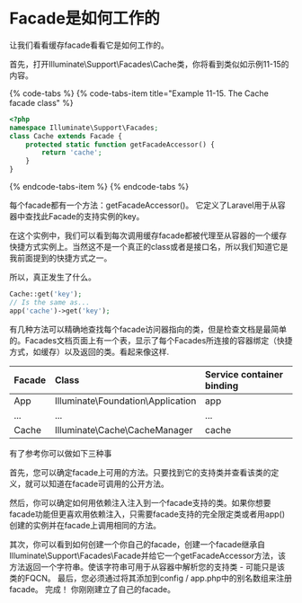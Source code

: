 # Facade是如何工作的

让我们看看缓存facade看看它是如何工作的。

首先，打开Illuminate\Support\Facades\Cache类，你将看到类似如示例11-15的内容。

{% code-tabs %}
{% code-tabs-item title="Example 11-15. The Cache facade class" %}
```php
<?php
namespace Illuminate\Support\Facades;
class Cache extends Facade {
    protected static function getFacadeAccessor() {
        return 'cache'; 
    }
}
```
{% endcode-tabs-item %}
{% endcode-tabs %}

每个facade都有一个方法：getFacadeAccessor\(\)。 它定义了Laravel用于从容器中查找此Facade的支持实例的key。

在这个实例中，我们可以看到每次调用缓存facade都被代理至从容器的一个缓存快捷方式实例上。当然这不是一个真正的class或者是接口名，所以我们知道它是我前面提到的快捷方式之一。

所以，真正发生了什么。

```php
Cache::get('key');
// Is the same as...
app('cache')->get('key');
```

有几种方法可以精确地查找每个facade访问器指向的类，但是检查文档是最简单的。Facades文档页面上有一个表，显示了每个Facades所连接的容器绑定（快捷方式，如缓存）以及返回的类。看起来像这样.

| Facade | Class | Service container binding |
| :--- | :--- | :--- |
| App | Illuminate\Foundation\Application | app |
| ... | ... | ... |
| Cache | Illuminate\Cache\CacheManager | cache |

有了参考你可以做如下三种事

首先，您可以确定facade上可用的方法。只要找到它的支持类并查看该类的定义，就可以知道在facade可调用的公开方法。

然后，你可以确定如何用依赖注入注入到一个facade支持的类。如果你想要facade功能但更喜欢用依赖注入，只需要facade支持的完全限定类或者用app\(\)创建的实例并在facade上调用相同的方法。

其次，你可以看到如何创建一个你自己的facade，创建一个facade继承自Illuminate\Support\Facades\Facade并给它一个getFacadeAccessor方法，该方法返回一个字符串。使该字符串可用于从容器中解析您的支持类 - 可能只是该类的FQCN。 最后，您必须通过将其添加到config / app.php中的别名数组来注册facade。 完成！ 你刚刚建立了自己的facade。



